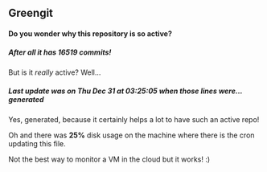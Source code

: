## Greengit

#### Do you wonder why this repository is so active?

##### After all it has 16519 commits!

But is it *really* active? Well...

##### Last update was on Thu Dec 31 at 03:25:05 when those lines were... generated

Yes, generated, because it certainly helps a lot to have such an active repo!

Oh and there was **25%** disk usage on the machine
where there is the cron updating this file.

Not the best way to monitor a VM in the cloud but it works! :)
